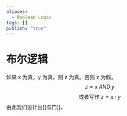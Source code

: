 ```yaml
---
aliases:
  - Boolean Logic
tags: []
publish: "true"
---
```


# 布尔逻辑
如果 x 为真，y 为真，则 z 为真。否则 z 为假。
$$z=x \; AND\;y$$$$\text{或者写作}\;z=x\cdot y$$
由此我们设计出[[与门]]。
